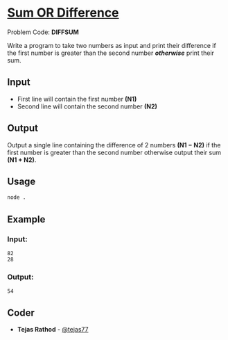 
# [Sum OR Difference](https://www.codechef.com/problems/DIFFSUM)
Problem Code: **DIFFSUM**

Write a program to take two numbers as input and print their difference if the first number is greater than the second number **_otherwise_** print their sum.

## Input

- First line will contain the first number **(N1)**
- Second line will contain the second number **(N2)**

## Output

Output a single line containing the difference of 2 numbers **(N1 − N2)** if the first number is greater than the second number otherwise output their sum **(N1 + N2)**.

## Usage
```sh
node .
```
## Example
### Input:
```
82
28
```
### Output:
```
54
```

## Coder

* **Tejas Rathod** - [@tejas77](https://github.com/tejas77)
